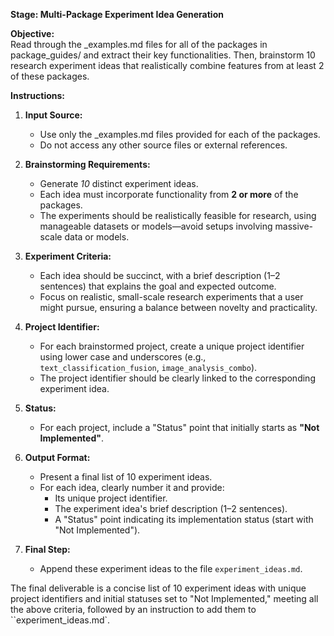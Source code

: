 **Stage: Multi-Package Experiment Idea Generation**

**Objective:**  
Read through the _examples.md files for all of the packages in package_guides/ and extract their key functionalities. Then, brainstorm 10 research experiment ideas that realistically combine features from at least 2 of these packages.

**Instructions:**  

1. **Input Source:**  
   - Use only the _examples.md files provided for each of the packages.  
   - Do not access any other source files or external references.

2. **Brainstorming Requirements:**  
   - Generate *10* distinct experiment ideas.  
   - Each idea must incorporate functionality from **2 or more** of the packages.  
   - The experiments should be realistically feasible for research, using manageable datasets or models—avoid setups involving massive-scale data or models.

3. **Experiment Criteria:**  
   - Each idea should be succinct, with a brief description (1–2 sentences) that explains the goal and expected outcome.  
   - Focus on realistic, small-scale research experiments that a user might pursue, ensuring a balance between novelty and practicality.

4. **Project Identifier:**  
   - For each brainstormed project, create a unique project identifier using lower case and underscores (e.g., `text_classification_fusion`, `image_analysis_combo`).  
   - The project identifier should be clearly linked to the corresponding experiment idea.

5. **Status:**  
   - For each project, include a "Status" point that initially starts as **"Not Implemented"**.

6. **Output Format:**  
   - Present a final list of 10 experiment ideas.  
   - For each idea, clearly number it and provide:  
     - Its unique project identifier.  
     - The experiment idea's brief description (1–2 sentences).  
     - A "Status" point indicating its implementation status (start with "Not Implemented").

7. **Final Step:**  
   - Append these experiment ideas to the file `experiment_ideas.md`.

The final deliverable is a concise list of 10 experiment ideas with unique project identifiers and initial statuses set to "Not Implemented," meeting all the above criteria, followed by an instruction to add them to ``experiment_ideas.md`.